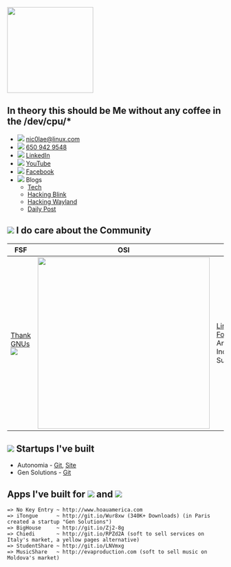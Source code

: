   
<img src="https://github.com/nic0lae/resume/releases/download/staticpics/profilepic.jpg" width="200px" />

## In theory this should be Me without any coffee in the /dev/cpu/*
- ![](https://storage.googleapis.com/material-icons/external-assets/v4/icons/svg/ic_email_black_24px.svg) <a href="mailto:nic0lae@linux.com">nic0lae@linux.com</a>
- ![](https://storage.googleapis.com/material-icons/external-assets/v4/icons/svg/ic_phone_black_24px.svg) <a href="tel:+16509429548">650 942 9548</a>
- ![](https://storage.googleapis.com/material-icons/external-assets/v4/icons/svg/ic_people_black_24px.svg) [LinkedIn](https://www.linkedin.com/in/nic0lae "LinkedIn")
- ![](https://storage.googleapis.com/material-icons/external-assets/v4/icons/svg/ic_videocam_black_24px.svg) [YouTube](https://www.youtube.com/channel/UCe-6hpCmxECeU3v80VHSwow "YouTube")
- ![](https://storage.googleapis.com/material-icons/external-assets/v4/icons/svg/ic_mood_black_24px.svg) [Facebook](https://facebook.com/nic0lae "Facebook")
- ![](https://storage.googleapis.com/material-icons/external-assets/v4/icons/svg/ic_rss_feed_black_24px.svg) Blogs
    - [Tech](https://nic0lae.github.io "Tech")
    - [Hacking Blink](https://rockblink.blogspot.com "Hacking Blink")
    - [Hacking Wayland](http://rockwayland.blogspot.com "Hacking Wayland")
    - [Daily Post](http://dailygpost.blogspot.com "Daily Post")



## ![](https://storage.googleapis.com/material-icons/external-assets/v4/icons/svg/ic_forum_black_24px.svg) I do care about the Community
 FSF    | OSI    | Linux | KDE
--------|--------|--------|--------
[Thank GNUs](https://www.gnu.org/thankgnus/2017supporters.html "Thank GNUs") <img src="https://static.fsf.org/nosvn/associate/crm/1080099.png" /> | <img src="https://github.com/nic0lae/resume/releases/download/staticpics/osimember.png" width="400px" /> | [Linux Foundation](https://www.linuxfoundation.org "Linux Foundation") Annual Individual Supporter | [KDE Community](https://relate.kde.org/civicrm/profile?gid=18&search=0 "KDE Community") Annual Supporting Member



## ![](https://storage.googleapis.com/material-icons/external-assets/v4/icons/svg/ic_work_black_24px.svg) Startups I've built
- Autonomia - [Git](https://github.com/Autonomia "Git"), [Site](http://autonomia.io "Site")
- Gen Solutions - [Git](https://github.com/nic0lae?tab=repositories&q=GenSolutions "Gen Solutions")


## Apps I've built for ![](https://storage.googleapis.com/material-icons/external-assets/v4/icons/svg/ic_android_black_24px.svg) and ![](https://materialdesignicons.com/api/download/icon/svg/2829275C-A01C-42CD-A195-447629791D04) 
```text
=> No Key Entry ~ http://www.hoauamerica.com
=> iTongue      ~ http://git.io/Wur8xw (340K+ Downloads) (in Paris created a startup "Gen Solutions")
=> BigHouse     ~ http://git.io/Zj2-8g
=> Chiedi       ~ http://git.io/RPZd2A (soft to sell services on Italy's market, a yellow pages alternative)
=> StudentShare ~ http://git.io/LNVmxg
=> MusicShare   ~ http://evaproduction.com (soft to sell music on Moldova's market)
```